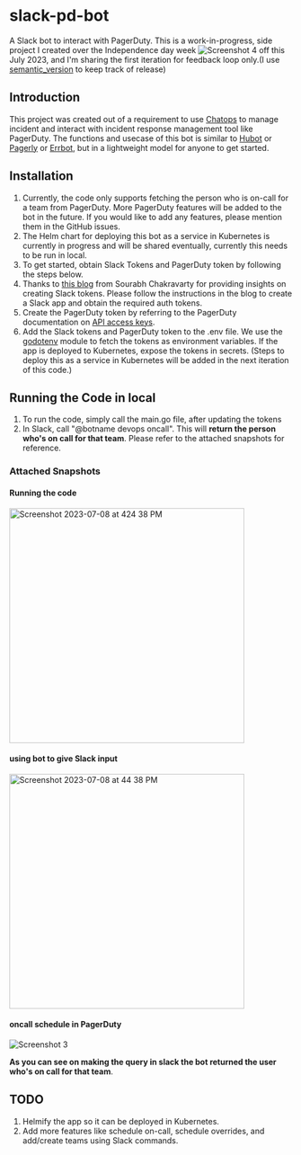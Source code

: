 # slack-pd-bot

A Slack bot to interact with PagerDuty. This is a work-in-progress, side project I created over the Independence day week ![Screenshot 4](https://raw.githubusercontent.com/stevenrskelton/flag-icon/master/png/16/country-4x3/us.png) off this July 2023, and I'm sharing the first iteration for feedback loop only.(I use [semantic_version](https://github.com/neeltom92/slack-pd-bot/tags) to keep track of release)

## Introduction

This project was created out of a requirement to use [Chatops](https://response.pagerduty.com/resources/chatops/) to manage incident and interact with incident response management tool like PagerDuty. The functions and usecase of this bot is similar to [Hubot](https://hubot.github.com/) or [Pagerly](https://www.pagerly.io/) or [Errbot](https://errbot.readthedocs.io/en/latest/), but in a lightweight model for anyone to get started.

## Installation

1. Currently, the code only supports fetching the person who is on-call for a team from PagerDuty. More PagerDuty features will be added to the bot in the future. If you would like to add any features, please mention them in the GitHub issues.
2. The Helm chart for deploying this bot as a service in Kubernetes is currently in progress and will be shared eventually, currently this needs to be run in local.
3. To get started, obtain Slack Tokens and PagerDuty token by following the steps below.
4. Thanks to [this blog](https://www.bacancytechnology.com/blog/develop-slack-bot-using-golang) from Sourabh Chakravarty for providing insights on creating Slack tokens. Please follow the instructions in the blog to create a Slack app and obtain the required auth tokens.
5. Create the PagerDuty token by referring to the PagerDuty documentation on [API access keys](https://support.pagerduty.com/docs/api-access-keys).
6. Add the Slack tokens and PagerDuty token to the .env file. We use the [godotenv](https://github.com/joho/godotenv) module to fetch the tokens as environment variables. If the app is deployed to Kubernetes, expose the tokens in secrets. (Steps to deploy this as a service in Kubernetes will be added in the next iteration of this code.)

## Running the Code in local

1. To run the code, simply call the main.go file, after updating the tokens
2. In Slack, call "@botname devops oncall". This will **return the person who's on call for that team**. Please refer to the attached snapshots for reference.

### Attached Snapshots

#### Running the code
<img width="418" alt="Screenshot 2023-07-08 at 424 38 PM" src="https://github.com/neeltom92/slack-pd-bot/assets/135661004/c3f396ce-e3d7-42a5-82a1-df05d51feee0">

#### using bot to give Slack input
<img width="418" alt="Screenshot 2023-07-08 at 44 38 PM" src="https://github.com/neeltom92/slack-pd-bot/assets/135661004/5b737c66-f3ef-4e03-b6f2-f4148cd482fc">

#### oncall schedule in PagerDuty
![Screenshot 3](https://github.com/neeltom92/slack-pd-bot/assets/135661004/3444198b-5d7c-4b64-8809-ec41b470a6c8)

**As you can see on making the query in slack the bot returned the user who's on call for that team**.

## TODO

1. Helmify the app so it can be deployed in Kubernetes.
2. Add more features like schedule on-call, schedule overrides, and add/create teams using Slack commands.
